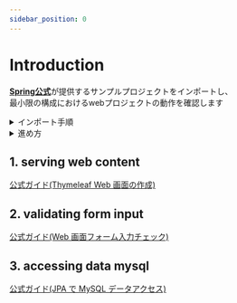 ```yaml
---
sidebar_position: 0
---
```


# Introduction

[**Spring公式**](https://spring.io/guides)が提供するサンプルプロジェクトをインポートし、  
最小限の構成におけるwebプロジェクトの動作を確認します  

<details>
    <summary>インポート手順</summary>
    <div>

1. Eclipseの上部メニュー **File** > **New** > **Other** をクリックし、  
**Select a wizard**画面から**Spring Boot** > **Import Spring Getting Started Content** を選択し、`Next`

![import](./img/sample/import1.png)

2. 次の画面ではインポート対象のプロジェクト名で検索し、該当プロジェクトをクリックして下さい  
また、以下の項目が画面と一致していることを確認して下さい

|項目名|値|
|--|--|
|Build Type|Gradle|
|Code Sets|✅️Initial, ✅️Complete|
|Home Page|✅️Open|

確認できたら `Finish` をクリックし、しばらく待ちます


![import](./img/sample/import2.png)

3. プロジェクトエクスプローラに以下2つのプロジェクトがインポートされている事を確認してください  


![import](./img/sample/import3.png)

    </div>
</details>

<details>
    <summary>進め方</summary>
    <div>
インポート2つのプロジェクトは以下のように違いがあります。

- **gs**-[プロジェクト名]-**complete**  
特に編集等を加えなくても実行でき、動作するプロジェクト (例外あり)  
プロジェクト起動後はControllerのMappingURLを確認後ブラウザ等からリクエストを送り、動作確認してください

- **gs**-[プロジェクト名]-**initial**  
↑のcompleteを参考にして足りない箇所を補完して下さい  
最終的にcompleteと同じ様に動作することを確認します  


　
    </div>
</details>


## 1. serving web content
[公式ガイド(Thymeleaf Web 画面の作成)](https://spring.pleiades.io/guides/gs/serving-web-content)

## 2. validating form input
[公式ガイド(Web 画面フォーム入力チェック)](https://spring.pleiades.io/guides/gs/validating-form-input)

## 3. accessing data mysql
[公式ガイド(JPA で MySQL データアクセス)](https://spring.pleiades.io/guides/gs/accessing-data-mysql)


